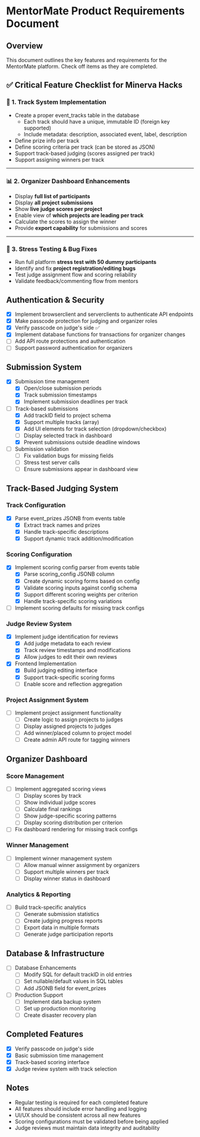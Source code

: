 # MentorMate Product Requirements Document

## Overview
This document outlines the key features and requirements for the MentorMate platform. Check off items as they are completed.

## **✅ Critical Feature Checklist for Minerva Hacks**

### **🔧 1. Track System Implementation**

- Create a proper event_tracks table in the database
    - Each track should have a unique, immutable ID (foreign key supported)
    - Include metadata: description, associated event, label, description
- Define prize info per track
- Define scoring criteria per track (can be stored as JSON)
- Support track-based judging (scores assigned per track)
- Support assigning winners per track

---

### **📊 2. Organizer Dashboard Enhancements**

- Display **full list of participants**
- Display **all project submissions**
- Show **live judge scores per project**
- Enable view of **which projects are leading per track**
- Calculate the scores to assign the winner
- Provide **export capability** for submissions and scores

---

### **🧪 3. Stress Testing & Bug Fixes**

- Run full platform **stress test with 50 dummy participants**
- Identify and fix **project registration/editing bugs**
- Test judge assignment flow and scoring reliability
- Validate feedback/commenting flow from mentors

## Authentication & Security
- [x] Implement browserclient and serverclients to authenticate API endpoints
- [x] Make passcode protection for judging and organizer roles
- [x] Verify passcode on judge's side ✅
- [x] Implement database functions for transactions for organizer changes
- [ ] Add API route protections and authentication
- [ ] Support password authentication for organizers

## Submission System
- [x] Submission time management
    - [x] Open/close submission periods
    - [x] Track submission timestamps
    - [x] Implement submission deadlines per track
- [ ] Track-based submissions
    - [x] Add trackID field to project schema
    - [x] Support multiple tracks (array)
    - [x] Add UI elements for track selection (dropdown/checkbox)
    - [ ] Display selected track in dashboard
    - [X] Prevent submissions outside deadline windows
- [ ] Submission validation
    - [ ] Fix validation bugs for missing fields
    - [ ] Stress test server calls
    - [ ] Ensure submissions appear in dashboard view

## Track-Based Judging System
### Track Configuration
- [x] Parse event_prizes JSONB from events table
    - [x] Extract track names and prizes
    - [x] Handle track-specific descriptions
    - [x] Support dynamic track addition/modification

### Scoring Configuration
- [x] Implement scoring config parser from events table
    - [x] Parse scoring_config JSONB column
    - [x] Create dynamic scoring forms based on config
    - [x] Validate scoring inputs against config schema
    - [x] Support different scoring weights per criterion
    - [x] Handle track-specific scoring variations
- [ ] Implement scoring defaults for missing track configs

### Judge Review System
- [x] Implement judge identification for reviews
    - [x] Add judge metadata to each review
    - [x] Track review timestamps and modifications
    - [x] Allow judges to edit their own reviews
- [x] Frontend Implementation
    - [x] Build judging editing interface
    - [x] Support track-specific scoring forms
    - [ ] Enable score and reflection aggregation

### Project Assignment System
- [ ] Implement project assignment functionality
    - [ ] Create logic to assign projects to judges
    - [ ] Display assigned projects to judges
    - [ ] Add winner/placed column to project model
    - [ ] Create admin API route for tagging winners

## Organizer Dashboard
### Score Management
- [ ] Implement aggregated scoring views
    - [ ] Display scores by track
    - [ ] Show individual judge scores
    - [ ] Calculate final rankings
    - [ ] Show judge-specific scoring patterns
    - [ ] Display scoring distribution per criterion
- [ ] Fix dashboard rendering for missing track configs

### Winner Management
- [ ] Implement winner management system
    - [ ] Allow manual winner assignment by organizers
    - [ ] Support multiple winners per track
    - [ ] Display winner status in dashboard

### Analytics & Reporting
- [ ] Build track-specific analytics
    - [ ] Generate submission statistics
    - [ ] Create judging progress reports
    - [ ] Export data in multiple formats
    - [ ] Generate judge participation reports

## Database & Infrastructure
- [ ] Database Enhancements
    - [ ] Modify SQL for default trackID in old entries
    - [ ] Set nullable/default values in SQL tables
    - [ ] Add JSONB field for event_prizes
- [ ] Production Support
    - [ ] Implement data backup system
    - [ ] Set up production monitoring
    - [ ] Create disaster recovery plan

## Completed Features
- [x] Verify passcode on judge's side
- [x] Basic submission time management
- [x] Track-based scoring interface
- [x] Judge review system with track selection

## Notes
- Regular testing is required for each completed feature
- All features should include error handling and logging
- UI/UX should be consistent across all new features
- Scoring configurations must be validated before being applied
- Judge reviews must maintain data integrity and auditability
